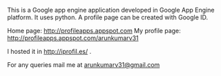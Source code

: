 This is a Google app engine application developed in Google App Engine platform. It uses python. 
A profile page can be created with Google ID. 

Home page: http://profileapps.appspot.com
My profile page: http://profileapps.appspot.com/arunkumarv31

I hosted it in http://iprofil.es/ .

For any queries mail me at arunkumarv31@gmail.com

